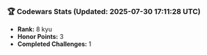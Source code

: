 ### 🏆 Codewars Stats (Updated: 2025-07-30 17:11:28 UTC)

- **Rank:** 8 kyu
- **Honor Points:** 3
- **Completed Challenges:** 1
